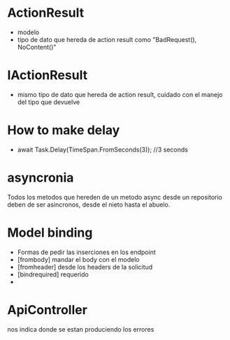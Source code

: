# ActionResult
- modelo
- tipo de dato que hereda de action result como "BadRequest(), NoContent()"

# IActionResult
- mismo tipo de dato que hereda de action result, cuidado con el manejo del tipo que devuelve

# How to make delay
- await Task.Delay(TimeSpan.FromSeconds(3)); //3 seconds 

# asyncronia
Todos los metodos que hereden de un metodo async desde un repositorio deben de ser asincronos, desde el nieto hasta el abuelo.

# Model binding
- Formas de pedir las inserciones en los endpoint
- [frombody]        mandar el body con el modelo
- [fromheader]      desde los headers de la solicitud
- [bindrequired]    requerido
- 

# ApiController
nos indica donde se estan produciendo los errores
